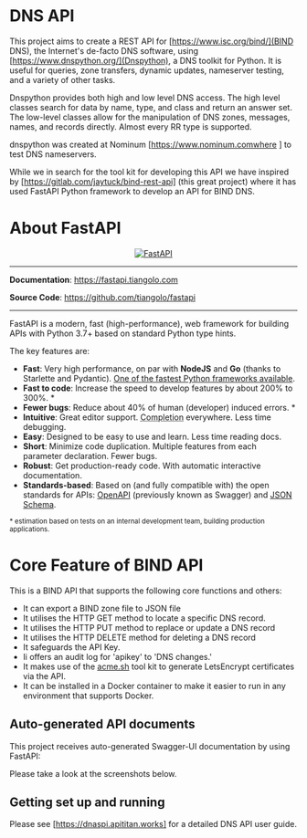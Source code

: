 # DNS API

This project aims to create a REST API for [https://www.isc.org/bind/](BIND DNS), the Internet's de-facto DNS software, using [https://www.dnspython.org/](Dnspython), a DNS toolkit for Python. It is useful for queries, zone transfers, dynamic updates, nameserver testing, and a variety of other tasks.

Dnspython provides both high and low level DNS access. The high level classes search for data by name, type, and class and return an answer set. The low-level classes allow for the manipulation of DNS zones, messages, names, and records directly. Almost every RR type is supported.

dnspython was created at Nominum [https://www.nominum.comwhere ] to test DNS nameservers.

While we in search for  the tool kit for developing this API we have inspired by [https://gitlab.com/jaytuck/bind-rest-api] (this great project) where it has used FastAPI Python  framework to develop an API for BIND DNS. 

# About FastAPI 

<p align="center">
  <a href="https://fastapi.tiangolo.com"><img src="https://fastapi.tiangolo.com/img/logo-margin/logo-teal.png" alt="FastAPI"></a>
</p>

---

**Documentation**: <a href="https://fastapi.tiangolo.com" target="_blank">https://fastapi.tiangolo.com</a>

**Source Code**: <a href="https://github.com/tiangolo/fastapi" target="_blank">https://github.com/tiangolo/fastapi</a>

---

FastAPI is a modern, fast (high-performance), web framework for building APIs with Python 3.7+ based on standard Python type hints.

The key features are:

* **Fast**: Very high performance, on par with **NodeJS** and **Go** (thanks to Starlette and Pydantic). [One of the fastest Python frameworks available](#performance).
* **Fast to code**: Increase the speed to develop features by about 200% to 300%. *
* **Fewer bugs**: Reduce about 40% of human (developer) induced errors. *
* **Intuitive**: Great editor support. <abbr title="also known as auto-complete, autocompletion, IntelliSense">Completion</abbr> everywhere. Less time debugging.
* **Easy**: Designed to be easy to use and learn. Less time reading docs.
* **Short**: Minimize code duplication. Multiple features from each parameter declaration. Fewer bugs.
* **Robust**: Get production-ready code. With automatic interactive documentation.
* **Standards-based**: Based on (and fully compatible with) the open standards for APIs: <a href="https://github.com/OAI/OpenAPI-Specification" class="external-link" target="_blank">OpenAPI</a> (previously known as Swagger) and <a href="https://json-schema.org/" class="external-link" target="_blank">JSON Schema</a>.

<small>* estimation based on tests on an internal development team, building production applications.</small>

# Core Feature of BIND API

This is a BIND API that supports the following core functions and others:

* It can  export a BIND  zone file to JSON  file
* It utilises the HTTP GET method to locate a specific DNS record.
* It utilises the HTTP PUT  method to replace or update a DNS record
* It utilises the HTTP DELETE method for deleting a DNS record
* It safeguards the API Key. 
* Ii offers an audit log for 'apikey' to 'DNS changes.'
* It makes use of the [acme.sh](https://acme.sh) tool kit to generate LetsEncrypt certificates via the API.
* It can be installed in a Docker container to make it easier to run in any environment that supports Docker.

## Auto-generated API documents

This project receives auto-generated Swagger-UI documentation by using FastAPI: 

Please take a look at the screenshots below.

## Getting set up and running

Please see [https://dnaspi.apititan.works] for a detailed DNS API user guide.

